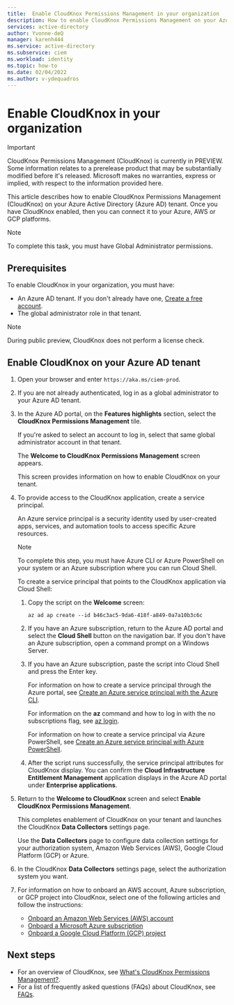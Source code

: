 ```yaml
---
title:  Enable CloudKnox Permissions Management in your organization
description: How to enable CloudKnox Permissions Management on your Azure Active Directory (Azure AD) tenant.
services: active-directory
author: Yvonne-deQ
manager: karenh444
ms.service: active-directory
ms.subservice: ciem
ms.workload: identity
ms.topic: how-to
ms.date: 02/04/2022
ms.author: v-ydequadros
---
```


# Enable CloudKnox in your organization

> [!IMPORTANT]
> CloudKnox Permissions Management (CloudKnox) is currently in PREVIEW.
> Some information relates to a prerelease product that may be substantially modified before it's released. Microsoft makes no warranties, express or implied, with respect to the information provided here.

This article describes how to enable CloudKnox Permissions Management (CloudKnox) on your Azure Active Directory (Azure AD) tenant.  Once you have CloudKnox enabled, then you can connect it to your Azure, AWS or GCP platforms.

> [!NOTE] 
> To complete this task, you must have Global Administrator permissions.

<!---Context: to collect data from your clouds, we need to…  @Mrudula to help fill in context--->

## Prerequisites

To enable CloudKnox in your organization, you must have:

- An Azure AD tenant. If you don't already have one, [Create a free account](https://azure.microsoft.com/free/).
- The global administrator role in that tenant.

> [!NOTE]
> During public preview, CloudKnox does not perform a license check.

## Enable CloudKnox on your Azure AD tenant

1. Open your browser and enter `https://aka.ms/ciem-prod`.
1. If you are not already authenticated, log in as a global administrator to your Azure AD tenant.
1. In the Azure AD portal, on the **Features highlights** section, select the **CloudKnox Permissions Management** tile.

    If you're asked to select an account to log in, select that same global administrator account in that tenant.

    The **Welcome to CloudKnox Permissions Management** screen appears. 

    This screen provides information on how to enable CloudKnox on your tenant.

1. To provide access to the CloudKnox application, create a service principal.

    An Azure service principal is a security identity used by user-created apps, services, and automation tools to access specific Azure resources.
    > [!NOTE] 
    > To complete this step, you must have Azure CLI or Azure PowerShell on your system or an Azure subscription where you can run Cloud Shell.

    To create a service principal that points to the CloudKnox application via Cloud Shell:

    1. Copy the script on the **Welcome** screen:

        `az ad ap create --id b46c3ac5-9da6-418f-a849-0a7a10b3c6c`

    1. If you have an Azure subscription, return to the Azure AD portal and select the **Cloud Shell** button on the navigation bar.  If you don't have an Azure subscription, open a command prompt on a Windows Server.
    1. If you have an Azure subscription, paste the script into Cloud Shell and press the Enter key. 
    
        For information on how to create a service principal through the Azure portal, see [Create an Azure service principal with the Azure CLI](/cli/azure/create-an-azure-service-principal-azure-cli). 


        For information on the **az** command and how to log in with the no subscriptions flag, see [az login](/cli/azure/reference-index?view=azure-cli-latest#az-login).

        <!---(/cli/azure/reference-index?view=azure-cli-latest#az-login&preserve-view=true)--->
        
        For information on how to create a service principal via Azure PowerShell, see [Create an Azure service principal with Azure PowerShell](/powershell/azure/create-azure-service-principal-azureps?view=azps-7.1.0).

    1. After the script runs successfully, the service principal attributes for CloudKnox display. You can confirm the **Cloud Infrastructure Entitlement Management** application displays in the Azure AD portal under **Enterprise applications**.

1. Return to the **Welcome to CloudKnox** screen and select **Enable CloudKnox Permissions Management**.

    This completes enablement of CloudKnox on your tenant and launches the CloudKnox **Data Collectors** settings page.

    <!--- :::image type="content" source="media/cloudknox-onboard-enable-tenant/data-collectors-tab.png" alt-text="Data collectors settings page.":::--->

    Use the **Data Collectors** page to configure data collection settings for your authorization system, Amazon Web Services (AWS), Google Cloud Platform (GCP) or Azure. 

1. In the CloudKnox **Data Collectors** settings page, select the authorization system you want.

1. For information on how to  onboard an AWS account, Azure subscription, or GCP project into CloudKnox, select one of the following articles and follow the instructions:

    - [Onboard an Amazon Web Services (AWS) account](cloudknox-onboard-aws.md)
    - [Onboard a Microsoft Azure subscription](cloudknox-onboard-azure.md)
    - [Onboard a Google Cloud Platform (GCP) project](cloudknox-onboard-gcp.md)

## Next steps

- For an overview of CloudKnox, see [What's CloudKnox Permissions Management?](cloudknox-overview.md).
- For a list of frequently asked questions (FAQs) about CloudKnox, see [FAQs](cloudknox-faqs.md).

<!--- - For information on how to enable or disable the controller, see [Enable or disable the controller](cloudknox-onboard-enable-controller.md).
- For information on how to add an account/subscription/project after onboarding, see [Add an account/subscription/project after onboarding is complete](cloudknox-onboard-add-account-after-onboarding.md)--->
